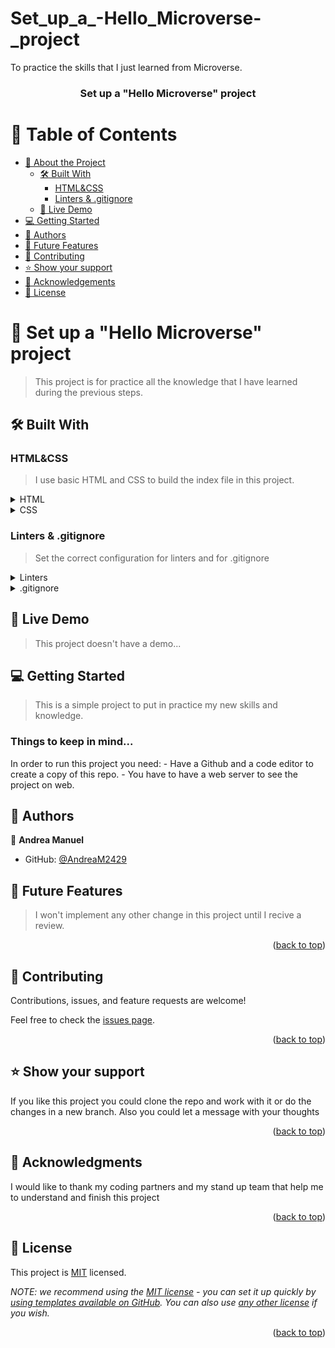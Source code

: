 # Set_up_a_-Hello_Microverse-_project
To practice the skills that I just learned from Microverse.
<a name="readme-top"></a>

<!--
HOW TO USE:
This is an example of how you may give instructions on setting up your project locally.

Modify this file to match your project and remove sections that don't apply.

REQUIRED SECTIONS:
- License

OPTIONAL SECTIONS:
- FAQ

After you're finished please remove all the comments and instructions!
-->

<div align="center">
  <h3><b>Set up a "Hello Microverse" project</b></h3>

</div>

<!-- TABLE OF CONTENTS -->

# 📗 Table of Contents

- [📖 About the Project](#about-project)
  - [🛠 Built With](#built-with)
    - [HTML&CSS](#html-tech)
    - [Linters & .gitignore](#lin-git)
  - [🚀 Live Demo](#live-demo)
- [💻 Getting Started](#getting-started)
- [👥 Authors](#authors)
- [🔭 Future Features](#future-features)
- [🤝 Contributing](#contributing)
- [⭐️ Show your support](#support)
- [🙏 Acknowledgements](#acknowledgements)
- [📝 License](#license)

<!-- PROJECT DESCRIPTION -->

# 📖 Set up a "Hello Microverse" project <a name="about-project"></a>

> This project is for practice all the knowledge that I have learned during the previous steps. 

## 🛠 Built With <a name="built-with"></a>

### HTML&CSS <a name="html-tech"></a>

> I use basic HTML and CSS to build the index file in this project.

<details>
  <summary>HTML</summary>
  <ul>
    <li>I use a simple h1 tag.</li>
  </ul>
</details>

<details>
  <summary>CSS</summary>
  <ul>
    <li>I use a simple style for the h1 tag.</li>
  </ul>
</details>

<!-- Features -->

### Linters & .gitignore <a name="lin-git"></a>

> Set the correct configuration for linters and for .gitignore

<details>
<summary>Linters</summary>
  <ul>
    <li>Config the appropriate linters in the project (HTML&CSS)</li>
  </ul>
</details>

<details>
<summary>.gitignore</summary>
  <ul>
    <li>File called "test.md" that is ignored</li>
  </ul>
</details>

<!-- LIVE DEMO -->

## 🚀 Live Demo <a name="live-demo"></a>

> This project doesn't have a demo...

<!-- GETTING STARTED -->

## 💻 Getting Started <a name="getting-started"></a>

> This is a simple project to put in practice my new skills and knowledge.

### Things to keep in mind...

In order to run this project you need:
    - Have a Github and a code editor to create a copy of this repo.
    - You have to have a web server to see the project on web.

<!-- AUTHORS -->

## 👥 Authors <a name="authors"></a>

👤 **Andrea Manuel**

- GitHub: [@AndreaM2429](https://github.com/AndreaM2429)

<!-- FUTURE FEATURES -->

## 🔭 Future Features <a name="future-features"></a>

> I won't implement any other change in this project until I recive a review.

<p align="right">(<a href="#readme-top">back to top</a>)</p>

<!-- CONTRIBUTING -->

## 🤝 Contributing <a name="contributing"></a>

Contributions, issues, and feature requests are welcome!

Feel free to check the [issues page](../../issues/).

<p align="right">(<a href="#readme-top">back to top</a>)</p>

<!-- SUPPORT -->

## ⭐️ Show your support <a name="support"></a>

If you like this project you could clone the repo and work with it or do the changes in a new branch. Also you could let a message with your thoughts


<p align="right">(<a href="#readme-top">back to top</a>)</p>

<!-- ACKNOWLEDGEMENTS -->

## 🙏 Acknowledgments <a name="acknowledgements"></a>

I would like to thank my coding partners and my stand up team that help me to understand and finish this project

<p align="right">(<a href="#readme-top">back to top</a>)</p>

## 📝 License <a name="license"></a>

This project is [MIT](./LICENSE) licensed.

_NOTE: we recommend using the [MIT license](https://choosealicense.com/licenses/mit/) - you can set it up quickly by [using templates available on GitHub](https://docs.github.com/en/communities/setting-up-your-project-for-healthy-contributions/adding-a-license-to-a-repository). You can also use [any other license](https://choosealicense.com/licenses/) if you wish._

<p align="right">(<a href="#readme-top">back to top</a>)</p>